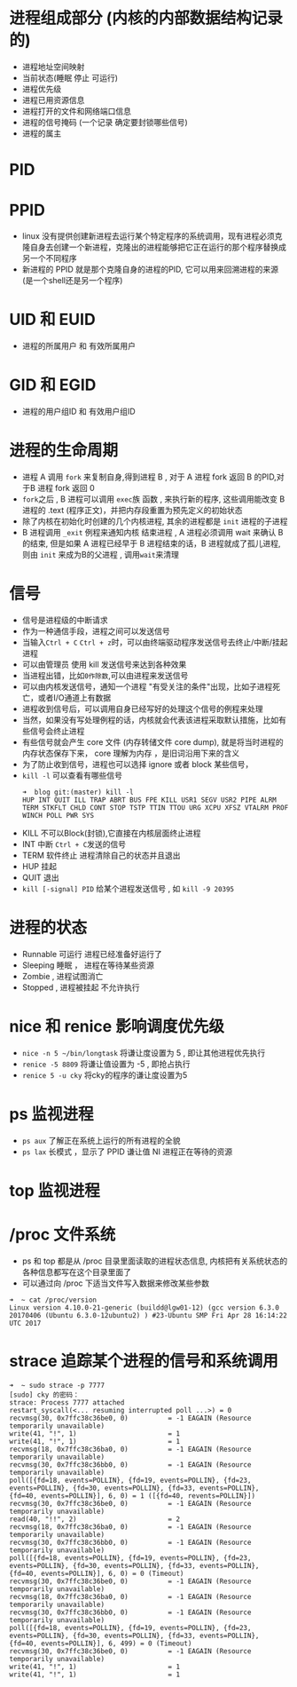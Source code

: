 # 进程组成部分 (内核的内部数据结构记录的)
- 进程地址空间映射
- 当前状态(睡眠 停止 可运行)
- 进程优先级
- 进程已用资源信息
- 进程打开的文件和网络端口信息
- 进程的信号掩码 (一个记录 确定要封锁哪些信号)
- 进程的属主

# PID

# PPID
- linux 没有提供创建新进程去运行某个特定程序的系统调用，现有进程必须克隆自身去创建一个新进程，克隆出的进程能够把它正在运行的那个程序替换成另一个不同程序
- 新进程的 PPID 就是那个克隆自身的进程的PID, 它可以用来回溯进程的来源(是一个shell还是另一个程序)

# UID 和 EUID
- 进程的所属用户  和  有效所属用户

# GID 和 EGID
- 进程的用户组ID 和 有效用户组ID

# 进程的生命周期
- 进程 A 调用 `fork` 来复制自身,得到进程 B , 对于 A 进程 fork 返回 B 的PID,对于B 进程 fork 返回 0
- `fork`之后 , B 进程可以调用 `exec`族 函数 , 来执行新的程序, 这些调用能改变 B 进程的 .text (程序正文)，并把内存段重置为预先定义的初始状态
- 除了内核在初始化时创建的几个内核进程, 其余的进程都是 `init` 进程的子进程
- B 进程调用 `_exit` 例程来通知内核 结束进程 , A 进程必须调用 wait 来确认 B 的结束, 但是如果 A 进程已经早于 B 进程结束的话，B 进程就成了孤儿进程, 则由 `init` 来成为B的父进程 , 调用`wait`来清理

# 信号
- 信号是进程级的中断请求
- 作为一种通信手段，进程之间可以发送信号
- 当输入`Ctrl + C` `Ctrl + z`时，可以由终端驱动程序发送信号去终止/中断/挂起进程
- 可以由管理员 使用 kill 发送信号来达到各种效果
- 当进程出错，比如`0作除数`,可以由进程来发送信号
- 可以由内核发送信号，通知一个进程 "有受关注的条件"出现，比如子进程死亡，或者I/O通道上有数据
- 进程收到信号后，可以调用自身已经写好的处理这个信号的例程来处理
- 当然，如果没有写处理例程的话，内核就会代表该进程采取默认措施，比如有些信号会终止进程
- 有些信号就会产生 core 文件 (内存转储文件 core dump), 就是将当时进程的内存状态保存下来， core 理解为内存 ，是旧词沿用下来的含义
- 为了防止收到信号，进程也可以选择 ignore 或者 block 某些信号，
- `kill -l` 可以查看有哪些信号
    ```
    ➜  blog git:(master) kill -l
    HUP INT QUIT ILL TRAP ABRT BUS FPE KILL USR1 SEGV USR2 PIPE ALRM TERM STKFLT CHLD CONT STOP TSTP TTIN TTOU URG XCPU XFSZ VTALRM PROF WINCH POLL PWR SYS
    ```
- KILL 不可以Block(封锁),它直接在内核层面终止进程
- INT 中断 `Ctrl + C`发送的信号
- TERM 软件终止 进程清除自己的状态并且退出
- HUP 挂起
- QUIT 退出
- `kill [-signal] PID` 给某个进程发送信号 , 如 `kill -9 20395`

# 进程的状态
- Runnable 可运行 进程已经准备好运行了
- Sleeping 睡眠 ， 进程在等待某些资源
- Zombie , 进程试图消亡
- Stopped , 进程被挂起 不允许执行


# nice 和 renice 影响调度优先级
- `nice -n 5 ~/bin/longtask` 将谦让度设置为 5 , 即让其他进程优先执行
- `renice -5 8809` 将谦让值设置为 -5 , 即抢占执行
- `renice 5 -u cky` 将cky的程序的谦让度设置为5


# ps 监视进程
- `ps aux` 了解正在系统上运行的所有进程的全貌
- `ps lax` 长模式 ，显示了 PPID 谦让值 NI 进程正在等待的资源

# top 监视进程


# /proc 文件系统
- ps 和 top 都是从 /proc 目录里面读取的进程状态信息, 内核把有关系统状态的各种信息都写在这个目录里面了
- 可以通过向 /proc 下适当文件写入数据来修改某些参数
```
➜  ~ cat /proc/version
Linux version 4.10.0-21-generic (buildd@lgw01-12) (gcc version 6.3.0 20170406 (Ubuntu 6.3.0-12ubuntu2) ) #23-Ubuntu SMP Fri Apr 28 16:14:22 UTC 2017
```

# strace 追踪某个进程的信号和系统调用
```
➜  ~ sudo strace -p 7777
[sudo] cky 的密码：
strace: Process 7777 attached
restart_syscall(<... resuming interrupted poll ...>) = 0
recvmsg(30, 0x7ffc38c36be0, 0)          = -1 EAGAIN (Resource temporarily unavailable)
write(41, "!", 1)                       = 1
write(41, "!", 1)                       = 1
recvmsg(18, 0x7ffc38c36ba0, 0)          = -1 EAGAIN (Resource temporarily unavailable)
recvmsg(30, 0x7ffc38c36bb0, 0)          = -1 EAGAIN (Resource temporarily unavailable)
poll([{fd=18, events=POLLIN}, {fd=19, events=POLLIN}, {fd=23, events=POLLIN}, {fd=30, events=POLLIN}, {fd=33, events=POLLIN}, {fd=40, events=POLLIN}], 6, 0) = 1 ([{fd=40, revents=POLLIN}])
recvmsg(30, 0x7ffc38c36be0, 0)          = -1 EAGAIN (Resource temporarily unavailable)
read(40, "!!", 2)                       = 2
recvmsg(18, 0x7ffc38c36ba0, 0)          = -1 EAGAIN (Resource temporarily unavailable)
recvmsg(30, 0x7ffc38c36bb0, 0)          = -1 EAGAIN (Resource temporarily unavailable)
poll([{fd=18, events=POLLIN}, {fd=19, events=POLLIN}, {fd=23, events=POLLIN}, {fd=30, events=POLLIN}, {fd=33, events=POLLIN}, {fd=40, events=POLLIN}], 6, 0) = 0 (Timeout)
recvmsg(30, 0x7ffc38c36be0, 0)          = -1 EAGAIN (Resource temporarily unavailable)
recvmsg(18, 0x7ffc38c36ba0, 0)          = -1 EAGAIN (Resource temporarily unavailable)
recvmsg(30, 0x7ffc38c36bb0, 0)          = -1 EAGAIN (Resource temporarily unavailable)
poll([{fd=18, events=POLLIN}, {fd=19, events=POLLIN}, {fd=23, events=POLLIN}, {fd=30, events=POLLIN}, {fd=33, events=POLLIN}, {fd=40, events=POLLIN}], 6, 499) = 0 (Timeout)
recvmsg(30, 0x7ffc38c36be0, 0)          = -1 EAGAIN (Resource temporarily unavailable)
write(41, "!", 1)                       = 1
write(41, "!", 1)                       = 1
```
